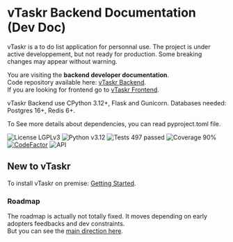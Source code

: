 # vTaskr Backend Documentation (Dev Doc)

vTaskr is a to do list application for personnal use.
The project is under active developpement, but not ready for production. Some breaking changes may appear without warning.

You are visiting the **backend developer documentation**.  
Code repository available here: [vTaskr Backend](https://github.com/Valbou/vtaskr-backend).  
If you are looking for frontend go to [vTaskr Frontend](https://github.com/Valbou/vtaskr-frontend).  

vTaskr Backend use CPython 3.12+, Flask and Gunicorn. Databases needed: Postgres 16+, Redis 6+.

To See more details about dependencies, you can read pyproject.toml file.

![License LGPLv3](https://img.shields.io/badge/license-LGPLv3-blue "License LGPLv3")
![Python v3.12](https://img.shields.io/badge/python-v3.12-blue "Python v3.12")
![Tests 497 passed](https://img.shields.io/badge/tests-497%20passed-green "Tests 497 passed")
![Coverage 90%](https://img.shields.io/badge/coverage-90%25-green "Coverage 90%")
[![CodeFactor](https://www.codefactor.io/repository/github/valbou/vtaskr-backend/badge)](https://www.codefactor.io/repository/github/valbou/vtaskr-backend)
![API](https://img.shields.io/website?url=https%3A%2F%2Fapi.vtaskr.com)

## New to vTaskr

To install vTaskr on premise: [Getting Started](./getting-started.md).  

### Roadmap

The roadmap is actually not totally fixed. It moves depending on early adopters feedbacks and dev constraints.  
But you can see the [main direction here](./roadmap.md).  
